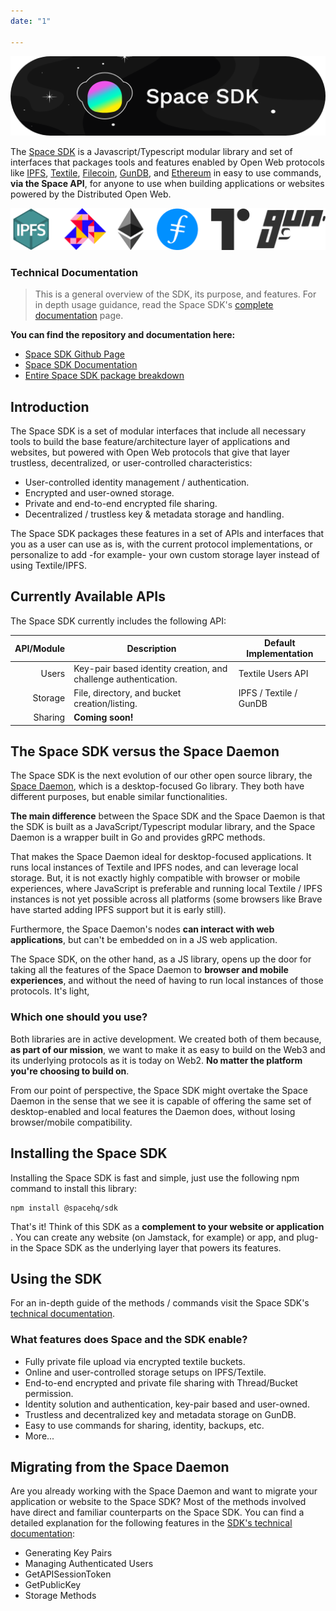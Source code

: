 ```yaml
---
date: "1"

---
```

<script>
  window.intercomSettings = {
    app_id: "ywevvpcu"
  };
</script>

<script>
// We pre-filled your app ID in the widget URL: 'https://widget.intercom.io/widget/ywevvpcu'
(function(){var w=window;var ic=w.Intercom;if(typeof ic==="function"){ic('reattach_activator');ic('update',w.intercomSettings);}else{var d=document;var i=function(){i.c(arguments);};i.q=[];i.c=function(args){i.q.push(args);};w.Intercom=i;var l=function(){var s=d.createElement('script');s.type='text/javascript';s.async=true;s.src='https://widget.intercom.io/widget/ywevvpcu';var x=d.getElementsByTagName('script')[0];x.parentNode.insertBefore(s,x);};if(w.attachEvent){w.attachEvent('onload',l);}else{w.addEventListener('load',l,false);}}})();
</script>

![](imgs/sdk.png)

The [Space SDK](https://github.com/FleekHQ/space-sdk) is a Javascript/Typescript modular library and set of interfaces that packages tools and features enabled by Open Web protocols like [IPFS](https://ipfs.io/), [Textile](https://textile.io/), [Filecoin](https://filecoin.io/), [GunDB](https://gun.eco/), and [Ethereum](https://ethereum.org/) in easy to use commands, **via the Space API**, for anyone to use when building applications or websites powered by the Distributed Open Web.

![](imgs/protocols1.png)

### **Technical Documentation**
> This is a general overview of the SDK, its purpose, and features. For in depth usage guidance, read the Space SDK's [complete documentation](https://fleekhq.github.io/space-sdk/docs/) page.

**You can find the repository and documentation here:**

* [Space SDK Github Page](https://github.com/FleekHQ/space-sdk)
* [Space SDK Documentation](https://fleekhq.github.io/space-sdk/docs/)
* [Entire Space SDK package breakdown](https://fleekhq.github.io/space-sdk/docs/sdk)

## Introduction
The Space SDK is a set of modular interfaces that include all necessary tools to build the base feature/architecture layer of applications and websites, but powered with Open Web protocols that give that layer trustless, decentralized, or user-controlled characteristics:

- User-controlled identity management / authentication.
- Encrypted and user-owned storage.
- Private and end-to-end encrypted file sharing.
- Decentralized / trustless key & metadata storage and handling.

The Space SDK packages these features in a set of APIs and interfaces that you as a user can use as is, with the current protocol implementations, or personalize to add -for example- your own custom storage layer instead of using Textile/IPFS. 

## Currently Available APIs
The Space SDK currently includes the following API:

|API/Module   	|Description  	| Default Implementation
|-:	|-	|-	|
| Users 	|  Key-pair based identity creation, and challenge authentication.	| Textile Users API
| Storage 	|  File, directory, and bucket creation/listing.	| IPFS / Textile / GunDB
| Sharing 	|  **Coming soon!**	|

## The Space SDK versus the Space Daemon
The Space SDK is the next evolution of our other open source library, the [Space Daemon](https://github.com/FleekHQ/space-daemon/), which is a desktop-focused Go library. They both have different purposes, but enable similar functionalities.

**The main difference** between the Space SDK and the Space Daemon is that the SDK is built as a JavaScript/Typescript modular library, and the Space Daemon is a wrapper built in Go and provides gRPC methods.

That makes the Space Daemon ideal for desktop-focused applications. It runs local instances of Textile and IPFS nodes, and can leverage local storage. But, it is not exactly highly compatible with browser or mobile experiences, where JavaScript is preferable and running local Textile / IPFS instances is not yet possible across all platforms (some browsers like Brave have started adding IPFS support but it is early still).

Furthermore, the Space Daemon's nodes **can interact with web applications**, but can't be embedded on in a JS web application.

The Space SDK, on the other hand, as a JS library, opens up the door for taking all the features of the Space Daemon to **browser and mobile experiences**, and without the need of having to run local instances of those protocols. It's light, 

### Which one should you use?
Both libraries are in active development. We created both of them because, **as part of our mission**, we want to make it as easy to build on the Web3 and its underlying protocols as it is today on Web2. **No matter the platform you're choosing to build on**.

From our point of perspective, the Space SDK might overtake the Space Daemon in the sense that we see it is capable of offering the same set of desktop-enabled and local features the Daemon does, without losing browser/mobile compatibility. 

## Installing the Space SDK
Installing the Space SDK is fast and simple, just use the following npm command to install this library:
```
npm install @spacehq/sdk
```
That's it! Think of this SDK as a **complement to your website or application** . You can create any website (on Jamstack, for example) or app, and plug-in the Space SDK as the underlying layer that powers its features.

## Using the SDK
For an in-depth guide of the methods / commands visit the Space SDK's [technical documentation](https://fleekhq.github.io/space-sdk/docs/).

### What features does Space and the SDK enable?


- Fully private file upload via encrypted textile buckets.
- Online and user-controlled storage setups on IPFS/Textile.
- End-to-end encrypted and private file sharing with Thread/Bucket permission.
- Identity solution and authentication, key-pair based and user-owned.
- Trustless and decentralized key and metadata storage on GunDB.
- Easy to use commands for sharing, identity, backups, etc.
- More...

## Migrating from the Space Daemon
Are you already working with the Space Daemon and want to migrate your application or website to the Space SDK? Most of the methods involved have direct and familiar counterparts on the Space SDK. You can find a detailed explanation for the following features in the [SDK's technical documentation](https://fleekhq.github.io/space-sdk/docs/#migrating-from-space-daemon):

- Generating Key Pairs
- Managing Authenticated Users
- GetAPISessionToken
- GetPublicKey
- Storage Methods